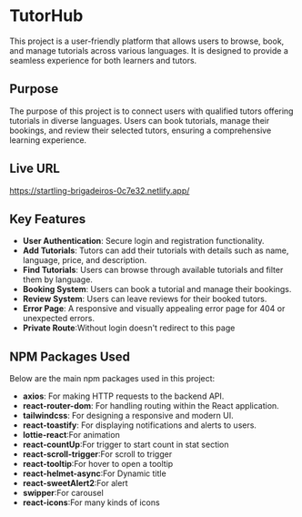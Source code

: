 # TutorHub

This project is a user-friendly platform that allows users to browse, book, and manage tutorials across various languages. It is designed to provide a seamless experience for both learners and tutors.

## Purpose

The purpose of this project is to connect users with qualified tutors offering tutorials in diverse languages. Users can book tutorials, manage their bookings, and review their selected tutors, ensuring a comprehensive learning experience.

## Live URL
https://startling-brigadeiros-0c7e32.netlify.app/


## Key Features

- **User Authentication**: Secure login and registration functionality.
- **Add Tutorials**: Tutors can add their tutorials with details such as name, language, price, and description.
- **Find Tutorials**: Users can browse through available tutorials and filter them by language.
- **Booking System**: Users can book a tutorial and manage their bookings.
- **Review System**: Users can leave reviews for their booked tutors.
- **Error Page**: A responsive and visually appealing error page for 404 or unexpected errors.
- **Private Route**:Without login doesn't redirect to this page

## NPM Packages Used

Below are the main npm packages used in this project:

- **axios**: For making HTTP requests to the backend API.
- **react-router-dom**: For handling routing within the React application.
- **tailwindcss**: For designing a responsive and modern UI.
- **react-toastify**: For displaying notifications and alerts to users.
- **lottie-react**:For animation
- **react-countUp**:For trigger to start count in stat section
- **react-scroll-trigger**:For scroll to trigger
- **react-tooltip**:For hover to open a tooltip
- **react-helmet-async**:For Dynamic title
- **react-sweetAlert2**:For alert
- **swipper**:For carousel
- **react-icons**:For many kinds of icons
